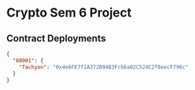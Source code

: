 # Crypto Sem 6 Project

## Contract Deployments

```json
{
  "80001": {
    "Tachyon": "0x4e6FE7f1A372B94B3Fcb6a02C524C2f8eecF796c"
  }
}
```


